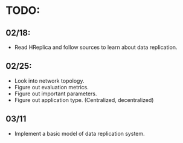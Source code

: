 # TODO:

## 02/18:
- Read HReplica and follow sources to learn about data replication.

## 02/25:
- Look into network topology.
- Figure out evaluation metrics.
- Figure out important parameters.
- Figure out application type. (Centralized, decentralized)

## 03/11
- Implement a basic model of data replication system.

